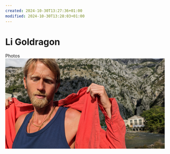 ```yaml
---
created: 2024-10-30T13:27:36+01:00
modified: 2024-10-30T13:28:03+01:00
---
```


# Li Goldragon

Photos
![Image](./962f4f8aaa1cff35e9e984f21ddac7c5.jpg)
